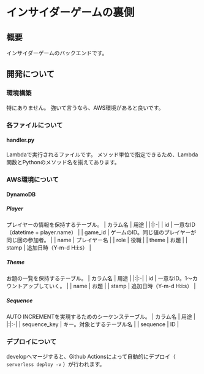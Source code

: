 # インサイダーゲームの裏側
## 概要
インサイダーゲームのバックエンドです。

## 開発について
### 環境構築
特にありません。
強いて言うなら、AWS環境があると良いです。

### 各ファイルについて
#### handler.py
Lambdaで実行されるファイルです。
メソッド単位で指定できるため、Lambda関数とPythonのメソッド名を揃えてあります。

### AWS環境について
#### DynamoDB
##### Player
プレイヤーの情報を保持するテーブル。
| カラム名 | 用途 |
|:|:-|
| id | 一意なID（datetime + player.name） |
| game_id | ゲームのID。同じ値のプレイヤーが同じ回の参加者。 |
| name | プレイヤー名 |
| role | 役職 |
| theme | お題 |
| stamp | 追加日時（Y-m-d H:i:s） |

##### Theme
お題の一覧を保持するテーブル。
| カラム名 | 用途 |
|:|:-|
| id | 一意なID。1〜カウントアップしていく。 |
| name | お題 |
| stamp | 追加日時（Y-m-d H:i:s） |

##### Sequence
AUTO INCREMENTを実現するためのシーケンステーブル。
| カラム名 | 用途 |
|:|:-|
| sequence_key | キー。対象とするテーブル名 |
| sequence | ID |

### デプロイについて
developへマージすると、Github Actionsによって自動的にデプロイ（ `serverless deploy -v` ）が行われます。
